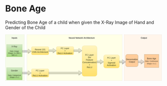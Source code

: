# Bone Age
Predicting Bone Age of a child when given the X-Ray Image of Hand and Gender of the Child



![alt text](images/flowchart.png)



